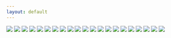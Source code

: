 ```yaml
---
layout: default
---
```


<img src="http://content.danlubbers.com/img/portraits/danlubbers-portraits-portfolio-1.jpg" data-title="Carl Bakanowski sits on his bicycle during sunset." data-subtitle=" Ohio River, Louisville, KY" />
<img src="http://content.danlubbers.com/img/portraits/danlubbers-portraits-portfolio-2.jpg" data-title="Sunny Ra" data-subtitle="Master Painter" />
<img src="http://content.danlubbers.com/img/portraits/danlubbers-portraits-portfolio-3.jpg" data-title="Shadow Ayala and his dog, Sumo." data-subtitle="Abandoned limestone cavern in Eastern Kentucky." />
<img src="http://content.danlubbers.com/img/portraits/danlubbers-portraits-portfolio-4.jpg" data-title="Cassius" data-subtitle="A boxer" />
<img src="http://content.danlubbers.com/img/portraits/danlubbers-portraits-portfolio-5.jpg" data-title="Daniel Woods" data-subtitle="Pro-climbing athlete" />
<img src="http://content.danlubbers.com/img/portraits/danlubbers-portraits-portfolio-6.jpg" data-title="Ashley Holt" data-subtitle="Sugar Monster Sweets" />
<img src="http://content.danlubbers.com/img/portraits/danlubbers-portraits-portfolio-7.jpg" data-title="Damian Gerlach" data-subtitle="Author" />
<img src="http://content.danlubbers.com/img/portraits/danlubbers-portraits-portfolio-8.jpg" data-title="Jaime Corum with her horse" data-subtitle="Master Painter" />
<img src="http://content.danlubbers.com/img/portraits/danlubbers-portraits-portfolio-9.jpg" data-title="Justin Vining" data-subtitle="Painter" />
<img src="http://content.danlubbers.com/img/portraits/danlubbers-portraits-portfolio-10.jpg" data-title="Sarah Ventura with an Assault Rifle" data-subtitle="" />
<img src="http://content.danlubbers.com/img/portraits/danlubbers-portraits-portfolio-11.jpg" data-title="Wil Limoges sits on a bench" data-subtitle="Cherokee Park, Louisville, KY" />
<img src="http://content.danlubbers.com/img/portraits/danlubbers-portraits-portfolio-12.jpg" data-title="Libby Allens eyes with a veil across her face." data-subtitle="" />
<img src="http://content.danlubbers.com/img/portraits/danlubbers-portraits-portfolio-13.jpg" data-title="A young girl dressed as a zombie for the Zombiewalk." data-subtitle="Louisville, KY" />
<img src="http://content.danlubbers.com/img/portraits/danlubbers-portraits-portfolio-14.jpg" data-title="Cheyenne Mize" data-subtitle="Musician" />
<img src="http://content.danlubbers.com/img/portraits/danlubbers-portraits-portfolio-15.jpg" data-title="Jeff Louden" data-subtitle="Web Developer/Designer (creator of danlubbers.com)" />
<img src="http://content.danlubbers.com/img/portraits/danlubbers-portraits-portfolio-16.jpg" data-title="Ashley Holt" data-subtitle="Sugar Monster Sweets" />
<img src="http://content.danlubbers.com/img/portraits/danlubbers-portraits-portfolio-17.jpg" data-title="Tyler Deeb" data-subtitle="Graphic Designer" />
<img src="http://content.danlubbers.com/img/portraits/danlubbers-portraits-portfolio-18.jpg" data-title="Chis Sierzant" data-subtitle="Pro-climbing athlete" />
<img src="http://content.danlubbers.com/img/portraits/danlubbers-portraits-portfolio-19.jpg" data-title="Developer Adam Henry in front of the Millipede boulder" data-subtitle="Horse Pens 40, AL" />
<img src="http://content.danlubbers.com/img/portraits/danlubbers-portraits-portfolio-20.jpg" data-title="Kasia Pietras" data-subtitle="Climbing athlete" />
<img src="http://content.danlubbers.com/img/portraits/danlubbers-portraits-portfolio-21.jpg" data-title="Mandy Hallberg exhales from smoking a cigarette." data-subtitle="" />
